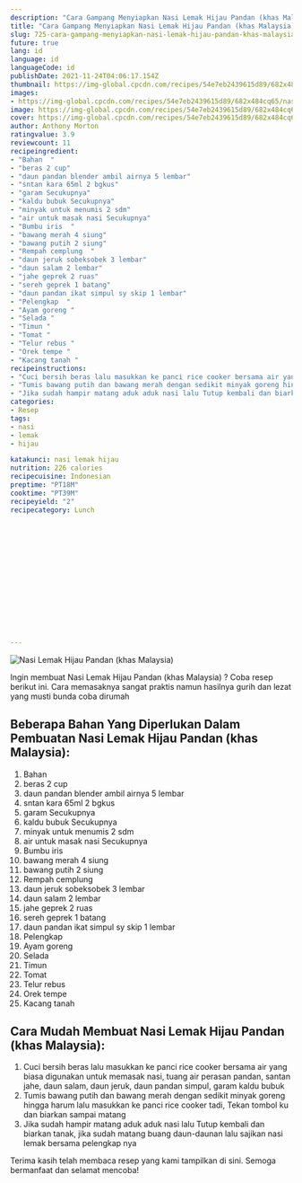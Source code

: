 ```yaml
---
description: "Cara Gampang Menyiapkan Nasi Lemak Hijau Pandan (khas Malaysia) Anti Gagal"
title: "Cara Gampang Menyiapkan Nasi Lemak Hijau Pandan (khas Malaysia) Anti Gagal"
slug: 725-cara-gampang-menyiapkan-nasi-lemak-hijau-pandan-khas-malaysia-anti-gagal
future: true
lang: id
language: id
languageCode: id
publishDate: 2021-11-24T04:06:17.154Z 
thumbnail: https://img-global.cpcdn.com/recipes/54e7eb2439615d89/682x484cq65/nasi-lemak-hijau-pandan-khas-malaysia-foto-resep-utama.png
images:
- https://img-global.cpcdn.com/recipes/54e7eb2439615d89/682x484cq65/nasi-lemak-hijau-pandan-khas-malaysia-foto-resep-utama.png
image: https://img-global.cpcdn.com/recipes/54e7eb2439615d89/682x484cq65/nasi-lemak-hijau-pandan-khas-malaysia-foto-resep-utama.png
cover: https://img-global.cpcdn.com/recipes/54e7eb2439615d89/682x484cq65/nasi-lemak-hijau-pandan-khas-malaysia-foto-resep-utama.png
author: Anthony Morton
ratingvalue: 3.9
reviewcount: 11
recipeingredient:
- "Bahan  "
- "beras 2 cup"
- "daun pandan blender ambil airnya 5 lembar"
- "sntan kara 65ml 2 bgkus"
- "garam Secukupnya"
- "kaldu bubuk Secukupnya"
- "minyak untuk menumis 2 sdm"
- "air untuk masak nasi Secukupnya"
- "Bumbu iris  "
- "bawang merah 4 siung"
- "bawang putih 2 siung"
- "Rempah cemplung  "
- "daun jeruk sobeksobek 3 lembar"
- "daun salam 2 lembar"
- "jahe geprek 2 ruas"
- "sereh geprek 1 batang"
- "daun pandan ikat simpul sy skip 1 lembar"
- "Pelengkap  "
- "Ayam goreng "
- "Selada "
- "Timun "
- "Tomat "
- "Telur rebus "
- "Orek tempe "
- "Kacang tanah "
recipeinstructions:
- "Cuci bersih beras lalu masukkan ke panci rice cooker bersama air yang biasa digunakan untuk memasak nasi, tuang air perasan pandan, santan jahe, daun salam, daun jeruk, daun pandan simpul, garam kaldu bubuk"
- "Tumis bawang putih dan bawang merah dengan sedikit minyak goreng hingga harum lalu masukkan ke panci rice cooker tadi, Tekan tombol ku dan biarkan sampai matang"
- "Jika sudah hampir matang aduk aduk nasi lalu Tutup kembali dan biarkan tanak, jika sudah matang buang daun-daunan lalu sajikan nasi lemak bersama pelengkap nya"
categories:
- Resep
tags:
- nasi
- lemak
- hijau

katakunci: nasi lemak hijau 
nutrition: 226 calories
recipecuisine: Indonesian
preptime: "PT18M"
cooktime: "PT39M"
recipeyield: "2"
recipecategory: Lunch


     
    
    
    
    
    
    
    
    
    
    
      
    
---
```



![Nasi Lemak Hijau Pandan (khas Malaysia)](https://img-global.cpcdn.com/recipes/54e7eb2439615d89/682x484cq65/nasi-lemak-hijau-pandan-khas-malaysia-foto-resep-utama.png)

Ingin membuat Nasi Lemak Hijau Pandan (khas Malaysia) ? Coba resep berikut ini. Cara memasaknya sangat praktis namun hasilnya gurih dan lezat yang musti bunda coba dirumah

<!--inarticleads1-->

## Beberapa Bahan Yang Diperlukan Dalam Pembuatan Nasi Lemak Hijau Pandan (khas Malaysia):

1. Bahan  
1. beras 2 cup
1. daun pandan blender ambil airnya 5 lembar
1. sntan kara 65ml 2 bgkus
1. garam Secukupnya
1. kaldu bubuk Secukupnya
1. minyak untuk menumis 2 sdm
1. air untuk masak nasi Secukupnya
1. Bumbu iris  
1. bawang merah 4 siung
1. bawang putih 2 siung
1. Rempah cemplung  
1. daun jeruk sobeksobek 3 lembar
1. daun salam 2 lembar
1. jahe geprek 2 ruas
1. sereh geprek 1 batang
1. daun pandan ikat simpul sy skip 1 lembar
1. Pelengkap  
1. Ayam goreng 
1. Selada 
1. Timun 
1. Tomat 
1. Telur rebus 
1. Orek tempe 
1. Kacang tanah 



<!--inarticleads2-->

## Cara Mudah Membuat Nasi Lemak Hijau Pandan (khas Malaysia):

1. Cuci bersih beras lalu masukkan ke panci rice cooker bersama air yang biasa digunakan untuk memasak nasi, tuang air perasan pandan, santan jahe, daun salam, daun jeruk, daun pandan simpul, garam kaldu bubuk
1. Tumis bawang putih dan bawang merah dengan sedikit minyak goreng hingga harum lalu masukkan ke panci rice cooker tadi, Tekan tombol ku dan biarkan sampai matang
1. Jika sudah hampir matang aduk aduk nasi lalu Tutup kembali dan biarkan tanak, jika sudah matang buang daun-daunan lalu sajikan nasi lemak bersama pelengkap nya




Terima kasih telah membaca resep yang kami tampilkan di sini. Semoga bermanfaat dan selamat mencoba!
